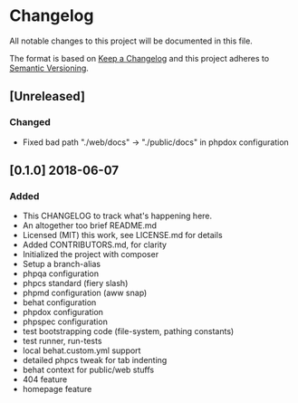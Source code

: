 # Changelog
All notable changes to this project will be documented in this file.

The format is based on [Keep a Changelog](http://keepachangelog.com/en/1.0.0/)
and this project adheres to [Semantic Versioning](http://semver.org/spec/v2.0.0.html).

## [Unreleased]
### Changed
- Fixed bad path "./web/docs" -> "./public/docs" in phpdox configuration

## [0.1.0] 2018-06-07
### Added
- This CHANGELOG to track what's happening here.
- An altogether too brief README.md
- Licensed (MIT) this work, see LICENSE.md for details
- Added CONTRIBUTORS.md, for clarity
- Initialized the project with composer
- Setup a branch-alias
- phpqa configuration
- phpcs standard (fiery slash)
- phpmd configuration (aww snap)
- behat configuration
- phpdox configuration
- phpspec configuration
- test bootstrapping code (file-system, pathing constants)
- test runner, run-tests
- local behat.custom.yml support
- detailed phpcs tweak for tab indenting
- behat context for public/web stuffs
- 404 feature
- homepage feature
